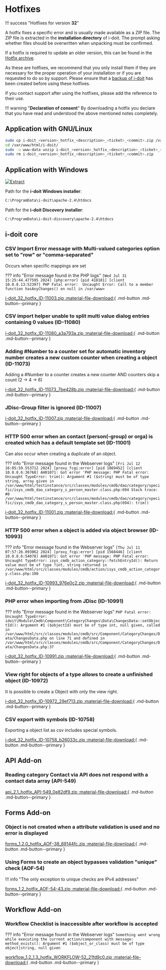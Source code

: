 # Hotfixes

!!! success "Hotfixes for version **32**"

A hotfix fixes a specific error and is usually made available as a ZIP file. The ZIP file is extracted in the **installation directory** of i-doit. The prompt asking whether files should be overwritten when unpacking must be confirmed.

If a hotfix is required to update an older version, this can be found in the [Hotfix archive](index.md).

As these are hotfixes, we recommend that you only install them if they are necessary for the proper operation of your installation or if you are requested to do so by support. Please ensure that a [backup of i-doit](../../../maintenance-and-operation/backup-and-recovery/index.md) has been created before using these hotfixes.

If you contact support after using the hotfixes, please add the reference to their use.

!!! warning "**Declaration of consent**"
    By downloading a hotfix you declare that you have read and understood the above mentioned notes completely.

## Application with GNU/Linux

```sh
sudo cp i-doit_<version>_hotfix_<description>_<ticket>_<commit>.zip /var/www/html/i-doit/
cd /var/www/html/i-doit/
sudo -u www-data unzip i-doit_<version>_hotfix_<description>_<ticket>_<commit>.zip
sudo rm i-doit_<version>_hotfix_<description>_<ticket>_<commit>.zip
```

## Application with Windows

[![Extract](../../../assets/images/en/system-administration/hotfixes/example-windows-zip.png)](../../../assets/images/en/system-administration/hotfixes/example-windows-zip.png)

Path for the **i-doit Windows installer**:

```txt
C:\ProgramData\i-doit\apache-2.4\htdocs
```

Path for the **i-doit Discovery installer**:

```txt
C:\ProgramData\i-doit-discovery\apache-2.4\htdocs
```

## i-doit core

### CSV Import Error message with Multi-valued categories option set to "row" or "comma-separated"

Occurs when specific mappings are set

??? info "Error message found in the PHP logs"
    ```
    [Wed Jul 31 15:25:44.477595 2024] [php:error] [pid 418181] [client 10.0.8.13:52397] PHP Fatal error:  Uncaught Error: Call to a member function hasAnyChanges() on null in /var/www>
    ```

[i-doit_32_hotfix_ID-11003.zip :material-file-download:](../../../assets/downloads/hotfixes/32/i-doit_32_hotfix_ID-11003.zip){ .md-button .md-button--primary }

### CSV import helper unable to split multi value dialog entries containing 0 values (ID-11080)

[i-doit_32_hotfix_ID-11080_a3a793a.zip :material-file-download:](../../../assets/downloads/hotfixes/32/i-doit_32_hotfix_ID-11080_a3a793a.zip){ .md-button .md-button--primary }

### Adding #Number to a counter set for automatic inventory number creates a new custom counter when creating a object (ID-11073)

Adding a #Number to a counter creates a new counter AND counters skip a count (2 -> 4 -> 6)

[i-doit_32_hotfix_ID-11073_7be428b.zip :material-file-download:](../../../assets/downloads/hotfixes/32/i-doit_32_hotfix_ID-11073_7be428b.zip){ .md-button .md-button--primary }

### JDisc-Group filter is ignored (ID-11007)

[i-doit_32_hotfix_ID-11007.zip :material-file-download:](../../../assets/downloads/hotfixes/32/i-doit_32_hotfix_ID-11007.zip){ .md-button .md-button--primary }

### HTTP 500 error when an contact (person(-group) or orga) is created which has a default template set (ID-11001)

Can also occur when creating a duplicate of an object.

??? info "Error message found in the Webserver logs"
    ```
    [Fri Jul 12 16:05:59.553712 2024] [proxy_fcgi:error] [pid 1869452] [client 10.0.8.6:36768] AH01071: Got error 'PHP message: PHP Fatal error:  Uncaught TypeError: trim(): Argument #1 ($string) must be of type string, array given in /var/www/html/testinstance/src/classes/modules/cmdb/dao/category/specific/isys_cmdb_dao_category_s_person_master.class.php:694 Stack trace: #0 /var/www/html/testinstance/src/classes/modules/cmdb/dao/category/specific/isys_cmdb_dao_category_s_person_master.class.php(694): trim()
    ```

[i-doit_32_hotfix_ID-11001.zip :material-file-download:](../../../assets/downloads/hotfixes/32/i-doit_32_hotfix_ID-11001.zip){ .md-button .md-button--primary }

### HTTP 500 error when a object is added via object browser (ID-10993)

??? info "Error message found in the Webserver logs"
    ```
    [Thu Jul 11 07:57:26.093062 2024] [proxy_fcgi:error] [pid 1568446] [client 10.0.8.6:54078] AH01071: Got error 'PHP message: PHP Fatal error:  Uncaught TypeError:
    isys_cmdb_action_category::fetchEntryId(): Return value must be of type ?int, string returned in
    /var/www/html/src/classes/modules/cmdb/action/isys_cmdb_action_category.class.php:100
    ```

[i-doit_32_hotfix_ID-10993_976e0c2.zip :material-file-download:](../../../assets/downloads/hotfixes/32/i-doit_32_hotfix_ID-10993_976e0c2.zip){ .md-button .md-button--primary }

### PHP error when importing from JDisc (ID-10991)

??? info "Error message found in the Webserver logs"
    ```
    PHP Fatal error: Uncaught TypeError: idoit\Module\Cmdb\Component\CategoryChanges\Data\ChangesData::setObjectId():
    Argument #1 ($objectId) must be of type int, null given, called in /var/www/html/src/classes/modules/cmdb/src/Component/CategoryChanges/Data/ChangesData.php on line 71
    and defined in /var/www/html/src/classes/modules/cmdb/src/Component/CategoryChanges/Data/ChangesData.php:37
    ```

[i-doit_32_hotfix_ID-10991.zip :material-file-download:](../../../assets/downloads/hotfixes/32/i-doit_32_hotfix_ID-10991.zip){ .md-button .md-button--primary }

### View right for objects of a type allows to create a unfinished object (ID-10972)

It is possible to create a Object with only the view right.

[i-doit_32_hotfix_ID-10972_29ef713.zip :material-file-download:](../../../assets/downloads/hotfixes/32/i-doit_32_hotfix_ID-10972_29ef713.zip){ .md-button .md-button--primary }

### CSV export with symbols (ID-10758)

Exporting a object list as csv includes special symbols.

[i-doit_32_hotfix_ID-10758_b26033c.zip :material-file-download:](../../../assets/downloads/hotfixes/32/i-doit_32_hotfix_ID-10758_b26033c.zip){ .md-button .md-button--primary }

## API Add-on

### Reading category Contact via API does not respond with a contact data array (API-549)

[api_2.1_hotfix_API-549_0e82df9.zip :material-file-download:](../../../assets/downloads/hotfixes/api/api_2.1_hotfix_API-549_0e82df9.zip){ .md-button .md-button--primary }

## Forms Add-on

### Object is not created when a attribute validation is used and no error is displayed

[forms_1.2.0_hotfix_AOF-38_69144fc.zip :material-file-download:](../../../assets/downloads/hotfixes/forms/forms_1.2.0_hotfix_AOF-38_69144fc.zip){ .md-button .md-button--primary }

### Using Forms to create an object bypasses validation "unique" check (AOF-54)

!!! info "The only exception to unique checks are IPv4 addresses"

[forms_1.2_hotfix_AOF-54-43.zip :material-file-download:](../../../assets/downloads/hotfixes/forms/forms_1.2_hotfix_AOF-54-43.zip){ .md-button .md-button--primary }

## Workflow Add-on

### Workflow Checklist is inaccessible after workflow is accepted

??? info "Error message found in the Webserver logs"
    ```
    Something went wrong while executing the current action/component with message: method_exists(): Argument #1 ($object_or_class) must be of type object|string, null given
    ```

[workflow_1.2_1.3_hotfix_WORKFLOW-52_21fd9c0.zip :material-file-download:](../../../assets/downloads/hotfixes/workflow/workflow_1.2_1.3_hotfix_WORKFLOW-52_21fd9c0.zip){ .md-button .md-button--primary }
